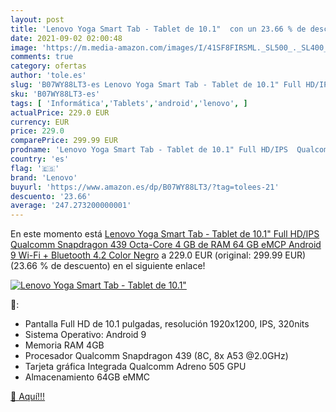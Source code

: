 ```yaml
---
layout: post
title: 'Lenovo Yoga Smart Tab - Tablet de 10.1"  con un 23.66 % de descuento'
date: 2021-09-02 02:00:48
image: 'https://m.media-amazon.com/images/I/41SF8FIRSML._SL500_._SL400_.jpg'
comments: true
category: ofertas
author: 'tole.es'
slug: 'B07WY88LT3-es Lenovo Yoga Smart Tab - Tablet de 10.1" Full HD/IPS...'
sku: 'B07WY88LT3-es'
tags: [ 'Informática','Tablets','android','lenovo', ]
actualPrice: 229.0 EUR
currency: EUR
price: 229.0
comparePrice: 299.99 EUR
prodname: 'Lenovo Yoga Smart Tab - Tablet de 10.1" Full HD/IPS  Qualcomm Snapdragon 439 Octa-Core  4 GB de RAM  64 GB eMCP  Android 9  Wi-Fi + Bluetooth 4.2   Color Negro'
country: 'es'
flag: '🇪🇸'
brand: 'Lenovo'
buyurl: 'https://www.amazon.es/dp/B07WY88LT3/?tag=tolees-21'
descuento: '23.66'
average: '247.273200000001'
---
```


En este momento está [Lenovo Yoga Smart Tab - Tablet de 10.1" Full HD/IPS  Qualcomm Snapdragon 439 Octa-Core  4 GB de RAM  64 GB eMCP  Android 9  Wi-Fi + Bluetooth 4.2   Color Negro](https://www.amazon.es/dp/B07WY88LT3/?tag=tolees-21) a 229.0 EUR (original: 299.99 EUR) (23.66 %  de descuento) en el siguiente enlace!

[![Lenovo Yoga Smart Tab - Tablet de 10.1" ](https://m.media-amazon.com/images/I/41SF8FIRSML._SL500_._SL400_.jpg)](https://www.amazon.es/dp/B07WY88LT3/?tag=tolees-21)

🔎:

- Pantalla Full HD de 10.1 pulgadas, resolución 1920x1200, IPS, 320nits
- Sistema Operativo: Android 9
- Memoria RAM 4GB
- Procesador Qualcomm Snapdragon 439 (8C, 8x A53 @2.0GHz)
- Tarjeta gráfica Integrada Qualcomm Adreno 505 GPU
- Almacenamiento 64GB eMMC

[🛒 Aquí!!!](https://www.amazon.es/dp/B07WY88LT3/?tag=tolees-21)
